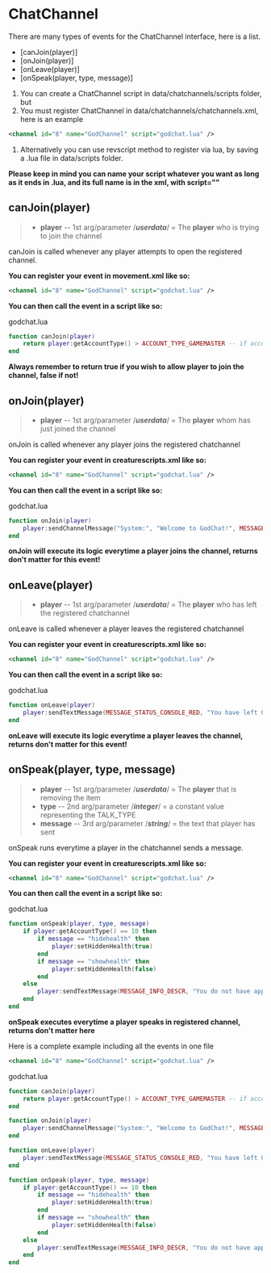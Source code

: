 # ChatChannel

There are many types of events for the ChatChannel interface, here is a list.

* \[canJoin(player)]
* \[onJoin(player)]
* \[onLeave(player)]
* \[onSpeak(player, type, message)]

1. You can create a ChatChannel script in data/chatchannels/scripts folder, but
2. You must register ChatChannel in data/chatchannels/chatchannels.xml, here is an example

```xml
<channel id="8" name="GodChannel" script="godchat.lua" />
```

1. Alternatively you can use revscript method to register via lua, by saving a .lua file in data/scripts folder.

**Please keep in mind you can name your script whatever you want as long as it ends in .lua, and its full name is in the xml, with script=""**

## canJoin(player)

> * **player** -- 1st arg/parameter /_**userdata**_/ = The **player** who is trying to join the channel

canJoin is called whenever any player attempts to open the registered channel.

**You can register your event in movement.xml like so:**

```xml
<channel id="8" name="GodChannel" script="godchat.lua" />
```

**You can then call the event in a script like so:**

godchat.lua

```lua
function canJoin(player)
    return player:getAccountType() > ACCOUNT_TYPE_GAMEMASTER -- if account type is higher access than a gamemaster returns true to allow joining, otherwise returns false and doesn't allow access
end
```

**Always remember to return true if you wish to allow player to join the channel, false if not!**

## onJoin(player)

> * **player** -- 1st arg/parameter /_**userdata**_/ = The **player** whom has just joined the channel

onJoin is called whenever any player joins the registered chatchannel

**You can register your event in creaturescripts.xml like so:**

```xml
<channel id="8" name="GodChannel" script="godchat.lua" />
```

**You can then call the event in a script like so:**

godchat.lua

```lua
function onJoin(player)
    player:sendChannelMessage("System:", "Welcome to GodChat!", MESSAGE_STATUS_CONSOLE_RED, 8)
end
```

**onJoin will execute its logic everytime a player joins the channel, returns don't matter for this event!**

## onLeave(player)

> * **player** -- 1st arg/parameter /_**userdata**_/ = The **player** who has left the registered chatchannel

onLeave is called whenever a player leaves the registered chatchannel

**You can register your event in creaturescripts.xml like so:**

```xml
<channel id="8" name="GodChannel" script="godchat.lua" />
```

**You can then call the event in a script like so:**

godchat.lua

```lua
function onLeave(player)
    player:sendTextMessage(MESSAGE_STATUS_CONSOLE_RED, "You have left GodChat")
end
```

**onLeave will execute its logic everytime a player leaves the channel, returns don't matter for this event!**

## onSpeak(player, type, message)

> * **player** -- 1st arg/parameter /_**userdata**_/ = The **player** that is removing the item
> * **type** -- 2nd arg/parameter /_**integer**_/ = a constant value representing the TALK\_TYPE
> * **message** -- 3rd arg/parameter /_**string**_/ = the text that player has sent

onSpeak runs everytime a player in the chatchannel sends a message.

**You can register your event in creaturescripts.xml like so:**

```xml
<channel id="8" name="GodChannel" script="godchat.lua" />
```

**You can then call the event in a script like so:**

godchat.lua

```lua
function onSpeak(player, type, message)
    if player:getAccountType() == 10 then
        if message == "hidehealth" then
            player:setHiddenHealth(true)
        end
        if message == "showhealth" then
            player:setHiddenHealth(false)
        end
    else
        player:sendTextMessage(MESSAGE_INFO_DESCR, "You do not have appropriate account type to execute this channel command!")
    end
end
```

**onSpeak executes everytime a player speaks in registered channel, returns don't matter here**

Here is a complete example including all the events in one file

```xml
<channel id="8" name="GodChannel" script="godchat.lua" />
```

godchat.lua

```lua
function canJoin(player)
    return player:getAccountType() > ACCOUNT_TYPE_GAMEMASTER -- if account type is higher access than a gamemaster returns true to allow joining, otherwise returns false and doesn't allow access
end

function onJoin(player)
    player:sendChannelMessage("System:", "Welcome to GodChat!", MESSAGE_STATUS_CONSOLE_RED, 8)
end

function onLeave(player)
    player:sendTextMessage(MESSAGE_STATUS_CONSOLE_RED, "You have left GodChat")
end

function onSpeak(player, type, message)
    if player:getAccountType() == 10 then
        if message == "hidehealth" then
            player:setHiddenHealth(true)
        end
        if message == "showhealth" then
            player:setHiddenHealth(false)
        end
    else
        player:sendTextMessage(MESSAGE_INFO_DESCR, "You do not have appropriate account type to execute this channel command!")
    end
end
```
